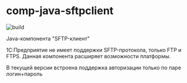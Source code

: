 # comp-java-sftpclient

![build](https://github.com/alexandrkakushin/comp-java-sftpclient/workflows/build/badge.svg)

Java-компонента "SFTP-клиент"

1С:Предприятие не имеет поддержки SFTP-протокола, только FTP и FTPS. 
Данная компонента расширяет возможности платформы.

В текущей версии встроена поддержка авторизации только по паре логин+пароль
